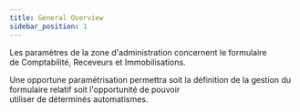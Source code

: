 ```yaml
---
title: General Overview
sidebar_position: 1
---
```


Les paramètres de la zone d'administration concernent le formulaire de Comptabilité, Receveurs et Immobilisations.

Une opportune paramétrisation permettra soit la définition de la gestion du formulaire relatif soit l'opportunité de pouvoir utiliser de déterminés automatismes.







